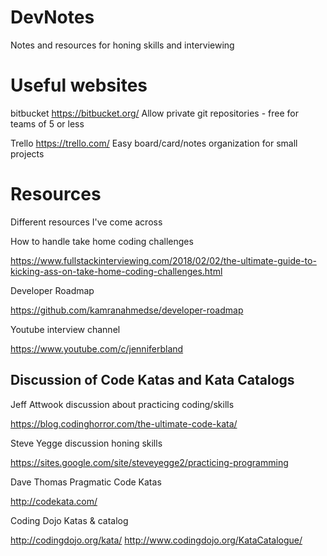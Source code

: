 # DevNotes
Notes and resources for honing skills and interviewing


# Useful websites
bitbucket https://bitbucket.org/ Allow private git repositories - free for teams of 5 or less

Trello https://trello.com/ Easy board/card/notes organization for small projects

# Resources
Different resources I've come across


How to handle take home coding challenges

https://www.fullstackinterviewing.com/2018/02/02/the-ultimate-guide-to-kicking-ass-on-take-home-coding-challenges.html

Developer Roadmap

https://github.com/kamranahmedse/developer-roadmap

Youtube interview channel

https://www.youtube.com/c/jenniferbland

## Discussion of Code Katas and Kata Catalogs

Jeff Attwook discussion about practicing coding/skills

https://blog.codinghorror.com/the-ultimate-code-kata/

Steve Yegge discussion honing skills

https://sites.google.com/site/steveyegge2/practicing-programming

Dave Thomas Pragmatic Code Katas

http://codekata.com/

Coding Dojo Katas & catalog

http://codingdojo.org/kata/ 
http://www.codingdojo.org/KataCatalogue/

